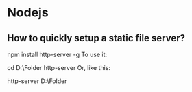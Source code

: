 Nodejs
======

How to quickly setup a static file server?
------------------------------------------

npm install http-server -g
To use it:

cd D:\Folder
http-server
Or, like this:

http-server D:\Folder